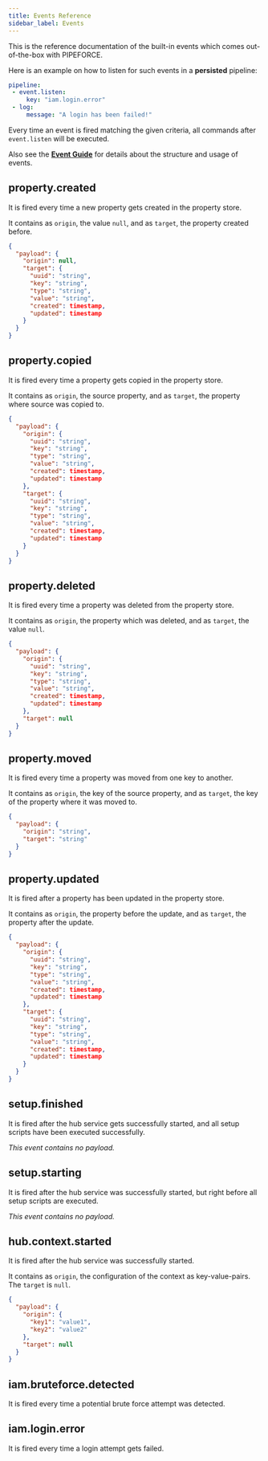 ```yaml
---
title: Events Reference
sidebar_label: Events
---
```


This is the reference documentation of the built-in events which comes out-of-the-box with PIPEFORCE. 

Here is an example on how to listen for such events in a **persisted** pipeline:

```yaml
pipeline:
 - event.listen:
     key: "iam.login.error"
 - log:
     message: "A login has been failed!"
```

Every time an event is fired matching the given criteria, all commands after ``event.listen`` will be executed.

Also see the **[Event Guide](../guides/event)** for details about the structure and usage of events.

## property.created

It is fired every time a new property gets created in the property store. 

It contains as ``origin``, the value ``null``, and as ``target``, the property created before. 

```json
{
  "payload": {
    "origin": null,
    "target": {
      "uuid": "string",
      "key": "string",
      "type": "string",
      "value": "string",
      "created": timestamp,
      "updated": timestamp
    }
  }
}
```

## property.copied

It is fired every time a property gets copied in the property store.

It contains as ``origin``, the source property, and as ``target``, the property where source was copied to.

```json
{
  "payload": {
    "origin": {
      "uuid": "string",
      "key": "string",
      "type": "string",
      "value": "string",
      "created": timestamp,
      "updated": timestamp
    },
    "target": {
      "uuid": "string",
      "key": "string",
      "type": "string",
      "value": "string",
      "created": timestamp,
      "updated": timestamp
    }
  }
}
```

## property.deleted

It is fired every time a property was deleted from the property store.

It contains as ``origin``, the property which was deleted, and as ``target``, the value ``null``.

```json
{
  "payload": {
    "origin": {
      "uuid": "string",
      "key": "string",
      "type": "string",
      "value": "string",
      "created": timestamp,
      "updated": timestamp
    },
    "target": null
  }
}
```

## property.moved

It is fired every time a property was moved from one key to another.

It contains as ``origin``, the key of the source property, and as ``target``, the key of the property where it was moved to.

```json
{
  "payload": {
    "origin": "string",
    "target": "string"
  }
}
```

## property.updated

It is fired after a property has been updated in the property store.

It contains as ``origin``, the property before the update, and as ``target``, the property after the update.

```json
{
  "payload": {
    "origin": {
      "uuid": "string",
      "key": "string",
      "type": "string",
      "value": "string",
      "created": timestamp,
      "updated": timestamp
    },
    "target": {
      "uuid": "string",
      "key": "string",
      "type": "string",
      "value": "string",
      "created": timestamp,
      "updated": timestamp
    }
  }
}
```

## setup.finished

It is fired after the hub service gets successfully started, and all setup scripts have been executed successfully.

*This event contains no payload.*

## setup.starting

It is fired after the hub service was successfully started, but right before all setup scripts are executed.

*This event contains no payload.*

## hub.context.started

It is fired after the hub service was successfully started.

It contains as ``origin``, the configuration of the context as key-value-pairs. The ``target`` is ``null``.

```json
{
  "payload": {
    "origin": {
      "key1": "value1",
      "key2": "value2"
    },
    "target": null
  }
}
```

## iam.bruteforce.detected

It is fired every time a potential brute force attempt was detected.

## iam.login.error

It is fired every time a login attempt gets failed.